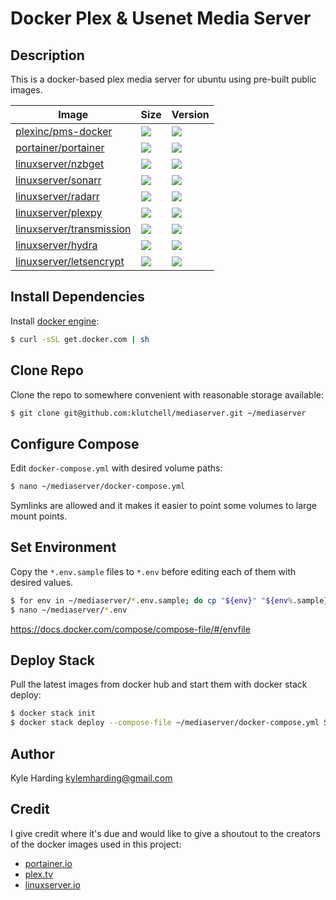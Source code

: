 # Docker Plex & Usenet Media Server #

## Description

This is a docker-based plex media server for ubuntu using pre-built public images.

Image | Size | Version
--- | --- | ---
[plexinc/pms-docker](https://hub.docker.com/r/plexinc/pms-docker/) | [![](https://images.microbadger.com/badges/image/plexinc/pms-docker.svg)](https://microbadger.com/images/plexinc/pms-docker) | [![](https://images.microbadger.com/badges/version/plexinc/pms-docker.svg)](https://microbadger.com/images/plexinc/pms-docker)
[portainer/portainer](https://hub.docker.com/r/portainer/portainer/) | [![](https://images.microbadger.com/badges/image/portainer/portainer.svg)](https://microbadger.com/images/portainer/portainer) | [![](https://images.microbadger.com/badges/version/portainer/portainer.svg)](https://microbadger.com/images/portainer/portainer)
[linuxserver/nzbget](https://hub.docker.com/r/linuxserver/nzbget/) | [![](https://images.microbadger.com/badges/image/linuxserver/nzbget.svg)](https://microbadger.com/images/linuxserver/nzbget) | [![](https://images.microbadger.com/badges/version/linuxserver/nzbget.svg)](https://microbadger.com/images/linuxserver/nzbget)
[linuxserver/sonarr](https://hub.docker.com/r/linuxserver/sonarr/) | [![](https://images.microbadger.com/badges/image/linuxserver/sonarr.svg)](https://microbadger.com/images/linuxserver/sonarr) | [![](https://images.microbadger.com/badges/version/linuxserver/sonarr.svg)](https://microbadger.com/images/linuxserver/sonarr)
[linuxserver/radarr](https://hub.docker.com/r/linuxserver/radarr/) | [![](https://images.microbadger.com/badges/image/linuxserver/radarr.svg)](https://microbadger.com/images/linuxserver/radarr) | [![](https://images.microbadger.com/badges/version/linuxserver/radarr.svg)](https://microbadger.com/images/linuxserver/radarr)
[linuxserver/plexpy](https://hub.docker.com/r/linuxserver/plexpy/) | [![](https://images.microbadger.com/badges/image/linuxserver/plexpy.svg)](https://microbadger.com/images/linuxserver/plexpy) | [![](https://images.microbadger.com/badges/version/linuxserver/plexpy.svg)](https://microbadger.com/images/linuxserver/plexpy)
[linuxserver/transmission](https://hub.docker.com/r/linuxserver/transmission/) | [![](https://images.microbadger.com/badges/image/linuxserver/transmission.svg)](https://microbadger.com/images/linuxserver/transmission) | [![](https://images.microbadger.com/badges/version/linuxserver/transmission.svg)](https://microbadger.com/images/linuxserver/transmission)
[linuxserver/hydra](https://hub.docker.com/r/linuxserver/hydra/) | [![](https://images.microbadger.com/badges/image/linuxserver/hydra.svg)](https://microbadger.com/images/linuxserver/hydra) | [![](https://images.microbadger.com/badges/version/linuxserver/hydra.svg)](https://microbadger.com/images/linuxserver/hydra)
[linuxserver/letsencrypt](https://hub.docker.com/r/linuxserver/letsencrypt/) | [![](https://images.microbadger.com/badges/image/linuxserver/letsencrypt.svg)](https://microbadger.com/images/linuxserver/letsencrypt "linuxserver/letsencrypt") | [![](https://images.microbadger.com/badges/version/linuxserver/letsencrypt.svg)](https://microbadger.com/images/linuxserver/letsencrypt)

## Install Dependencies

Install [docker engine](https://docs.docker.com/engine/installation/):
```bash
$ curl -sSL get.docker.com | sh
```

## Clone Repo

Clone the repo to somewhere convenient with reasonable storage available:
```bash
$ git clone git@github.com:klutchell/mediaserver.git ~/mediaserver
```

## Configure Compose

Edit `docker-compose.yml` with desired volume paths:
```bash
$ nano ~/mediaserver/docker-compose.yml
```
Symlinks are allowed and it makes it easier to point some volumes to large mount points.

## Set Environment

Copy the `*.env.sample` files to `*.env` before editing each of them with desired values.
```bash
$ for env in ~/mediaserver/*.env.sample; do cp "${env}" "${env%.sample}"; done
$ nano ~/mediaserver/*.env
```
https://docs.docker.com/compose/compose-file/#/envfile

## Deploy Stack

Pull the latest images from docker hub and start them with docker stack deploy:
```bash
$ docker stack init
$ docker stack deploy --compose-file ~/mediaserver/docker-compose.yml STACK
```

## Author

Kyle Harding <kylemharding@gmail.com>

## Credit

I give credit where it's due and would like to give a shoutout to the creators of the docker images used in this project:
* [portainer.io](http://portainer.io/)
* [plex.tv](https://www.plex.tv/)
* [linuxserver.io](https://www.linuxserver.io/)
